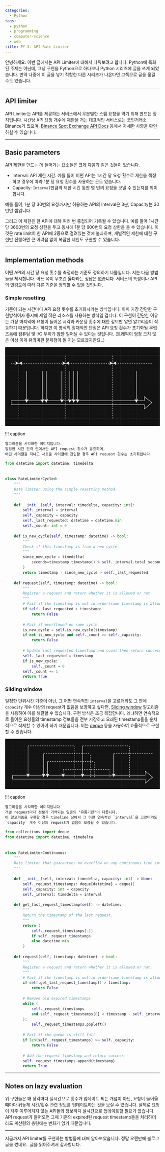 ```yaml
---
categories:
  - Python
tags:
  - python
  - programming
  - computer-science
  - web
title: PY 3. API Rate Limiter
---
```


안녕하세요. 이번 글에서는 API Limiter에 대해서 다뤄보려고 합니다.
Python에 특화된 주제는 아닌데, 그냥 구현을 Python으로 하다보니 Python 시리즈에 글을 쓰게 되었습니다.
만약 나중에 이 글을 넣기 적합한 다른 시리즈가 나온다면 그쪽으로 글을 옮길 수도 있습니다.

<!-- more -->
---

## API limiter

API Limiter는 API를 제공하는 서비스에서 무분별한 스팸 요청을 막기 위해 만드는 장치입니다.
시간당 API 요청 개수에 제한을 거는 대표적인 서비스로는 코인거래소 Binance가 있으며, [Binance Spot Exchange API Docs](https://developers.binance.com/docs/binance-spot-api-docs/web-socket-api#connection-limits) 등에서 자세한 사항을 확인하실 수 있습니다.

---

## Basic parameters

API 제한을 만드는 데 들어가는 요소들은 크게 다음과 같은 것들이 있습니다.

- Interval: API 제한 시간. 예를 들어 어떤 API는 1시간 당 요청 횟수로 제한을 책정하고 경우에 따라 1분 당 요청 횟수를 사용하는 곳도 있습니다.
- Capacity: `Interval`만큼의 제한 시간 동안 몇 번의 요청을 보낼 수 있는지를 의미합니다.

예를 들어, 1분 당 30번의 요청까지만 허용하는 API의 Interval은 3분, Capacity는 30번인 셈입니다.

그리고 이 제한은 한 API에 대해 여러 번 중첩되어 기록될 수 있습니다.
예를 들어 1시간 당 3600번의 요청 상한을 두고 동시에 1분 당 600번의 요청 상한을 둘 수 있습니다.
이것은 rate limit이 한 API에 2중으로 걸려있는 것에 불과하며, 개별적인 제한에 대한 구현만 진행하면 큰 어려움 없이 복잡한 제한도 구현할 수 있습니다.

---

## Implementation methods

어떤 API의 시간 당 요청 횟수를 측정하는 기준도 정의하기 나름입니다.
저는 다음 방법들을 제시합니다. 어느 쪽이 무조건 옳다라는 정답은 없습니다.
서비스의 특성이나 API의 민감도에 따라 다른 기준을 정의할 수 있을 것입니다.

### Simple resetting

기준이 되는 시간마다 API 요청 횟수를 초기화시키는 방식입니다.
아마 가장 간단한 구현방식이자 동시에 제일 적은 리소스를 사용하는 방식일 겁니다.
이 구현이 간단한 이유는 가장 마지막에 요청이 들어온 시각과 카운팅 횟수에 대한 정보만 알면 알고리즘이 작동하기 때문입니다.
하지만 이 방식의 잠재적인 단점은 API 요청 횟수가 초기화될 무렵 즈음에 컴퓨팅 및 I/O 부하가 잠깐 일어날 수 있다는 것입니다.
(트래픽이 엄청 크지 않은 이상 이게 유의미한 문제점이 될 지는 모르겠지만요..)

![simple_limit](/assets/posts/py/api_limiter/simple_limit.png)

!!! caption

    알고리즘을 시각화한 이미지입니다.
    일정한 시간 간격 안에서만 API request 횟수가 유효하며,
    어떤 사이클을 지나고 새로운 사이클에 진입할 경우 API request 횟수는 초기화됩니다.

```python
from datetime import datetime, timedelta


class RateLimiterCycled:
    """
    Rate limiter using the simple resetting method.
    """

    def __init__(self, interval: timedelta, capacity: int):
        self._interval = interval
        self._capacity = capacity
        self._last_requested: datetime = datetime.min
        self._count: int = 0

    def is_new_cycle(self, timestamp: datetime) -> bool:
        """
        Check if this timestamp is from a new cycle.
        """
        since_new_cycle = timedelta(
            seconds=timestamp.timestamp() % self._interval.total_seconds(),
        )
        return timestamp - since_new_cycle > self._last_requested

    def request(self, timestamp: datetime) -> bool:
        """
        Register a request and return whether it is allowed or not.
        """
        # Fail if the timestamp is not in order(same timestamp is allowed)
        if self._last_requested > timestamp:
            return False

        # Fail if overflowed on same cycle
        is_new_cycle = self.is_new_cycle(timestamp)
        if not is_new_cycle and self._count >= self._capacity:
            return False

        # Update last requested timestamp and count then return success
        self._last_requested = timestamp
        if is_new_cycle:
            self._count = 0
        self._count += 1
        return True
```

### Sliding window

일정한 단위시간 기준이 아닌, 그 어떤 연속적인 `interval`을 고르더라도 그 안에 `capacity` 개수 이상의 request가 없음을 보장하고 싶다면,
[Sliding window](https://stackoverflow.com/questions/8269916/what-is-sliding-window-algorithm-examples) 알고리즘을 사용하여 이를 해결할 수 있습니다.
구현 방식은 조금 복잡합니다.
왜냐하면 연속적으로 들어온 요청들의 timestamp 정보들을 전부 저장하고 오래된 timestamp들을 순차적으로 삭제할 수 있어야 하기 때문입니다.
이는 [deque](https://en.wikipedia.org/wiki/Double-ended_queue) 등을 사용하여 효율적으로 구현할 수 있습니다.

![window_limit](/assets/posts/py/api_limiter/window_limit.png)

!!! caption

    알고리즘을 시각화한 이미지입니다.
    개별 request마다 정보가 기억되는 일종의 "유통기한"이 다릅니다.
    이 알고리즘을 구현할 경우 timeline 상에서 그 어떤 연속적인 `interval`을 고르더라도 `capacity` 개수 이상의 request가 없음이 보장될 수 있습니다.

```python
from collections import deque
from datetime import datetime, timedelta


class RateLimiterContinuous:
    """
    Rate limiter that guarantees no overflow on any continuous time interval.
    """

    def __init__(self, interval: timedelta, capacity: int) -> None:
        self._request_timestamps: deque[datetime] = deque()
        self._capacity: int = capacity
        self._interval: timedelta = interval

    def get_last_request_timestamp(self) -> datetime:
        """
        Return the timestamp of the last request.
        """
        return (
            self._request_timestamps[-1]
            if self._request_timestamps
            else datetime.min
        )

    def request(self, timestamp: datetime) -> bool:
        """
        Register a request and return whether it is allowed or not.
        """
        # Fail if the timestamp is not in order(same timestamp is allowed)
        if self.get_last_request_timestamp() > timestamp:
            return False

        # Remove old expired timestamps
        while (
            self._request_timestamps
            and self._request_timestamps[0] < timestamp - self._interval
        ):
            self._request_timestamps.popleft()

        # Fail if the queue is still full
        if len(self._request_timestamps) >= self._capacity:
            return False

        # Add the request timestamp and return success
        self._request_timestamps.append(timestamp)
        return True
```

---

## Notes on lazy evaluation

위 구현들은 매 정각마다 실시간으로 횟수가 업데이트 되는 개념이 아닌,
요청이 들어올 때마다 뒤늦게 시간/횟수 관련 정보를 업데이트하는 것을 보실 수 있습니다.
실제로 요청이 자주 이루어지지 않는 API들의 정보까지 실시간으로 업데이트할 필요가 없습니다.
API request가 들어오면 그때 기존의 expired된 request timestamp들을 처리하더라도 계산량의 총량에는 변화가 없기 때문입니다.

---

지금까지 API limiter를 구현하는 방법들에 대해 알아보았습니다.
정말 오랜만에 블로그 글을 썼네요.. 글을 읽어주셔서 감사합니다.
